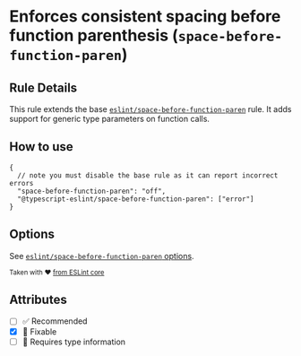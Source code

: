 # Enforces consistent spacing before function parenthesis (`space-before-function-paren`)

## Rule Details

This rule extends the base [`eslint/space-before-function-paren`](https://eslint.org/docs/rules/space-before-function-paren) rule.
It adds support for generic type parameters on function calls.

## How to use

```jsonc
{
  // note you must disable the base rule as it can report incorrect errors
  "space-before-function-paren": "off",
  "@typescript-eslint/space-before-function-paren": ["error"]
}
```

## Options

See [`eslint/space-before-function-paren` options](https://eslint.org/docs/rules/space-before-function-paren#options).

<sup>Taken with ❤️ [from ESLint core](https://github.com/eslint/eslint/blob/master/docs/rules/space-before-function-paren.md)</sup>

## Attributes

- [ ] ✅ Recommended
- [x] 🔧 Fixable
- [ ] 💭 Requires type information
